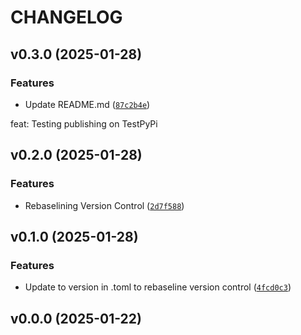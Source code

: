 # CHANGELOG


## v0.3.0 (2025-01-28)

### Features

- Update README.md
  ([`87c2b4e`](https://github.com/UBC-MDS/py_atmosphere/commit/87c2b4e1ea55fe12eff90557224d5644c9b7f2f9))

feat: Testing publishing on TestPyPi


## v0.2.0 (2025-01-28)

### Features

- Rebaselining Version Control
  ([`2d7f588`](https://github.com/UBC-MDS/py_atmosphere/commit/2d7f5889c4e25716b8d24d18683462f2c7a50a7b))


## v0.1.0 (2025-01-28)

### Features

- Update to version in .toml to rebaseline version control
  ([`4fcd0c3`](https://github.com/UBC-MDS/py_atmosphere/commit/4fcd0c3d8d3fdb4efa89f810db2c99fd203af4bc))


## v0.0.0 (2025-01-22)
